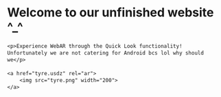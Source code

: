 <!DOCTYPE html>

<html>
    
    
   <head>
       <meta name="GCD" content="YTk3ODQ3ZWZhN2I4NzZmMzBkNTEwYjJl825c3147959a47938204cdd798ddf96e"/>
        <title>Group 9 TTP</title>
</head>

<body>
    <h1>Welcome to our unfinished website ^_^</h1>
    
    <p>Experience WebAR through the Quick Look functionality! Unfortunately we are not catering for Android bcs lol why should we</p>
   
    <a href="tyre.usdz" rel="ar">
        <img src="tyre.png" width="200">
    </a>

</body></html>
